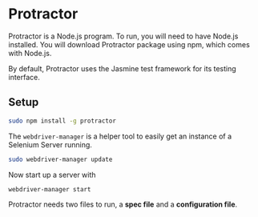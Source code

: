 # Protractor

Protractor is a Node.js program.
To run, you will need to have Node.js installed.
You will download Protractor package using npm, which comes with Node.js.

By default, Protractor uses the Jasmine test framework for its testing interface.

## Setup

```bash
sudo npm install -g protractor
```

The `webdriver-manager` is a helper tool to easily get an instance of a Selenium Server running.

```bash
sudo webdriver-manager update
```

Now start up a server with

```bash
webdriver-manager start
```

Protractor needs two files to run, a **spec file** and a **configuration file**.

